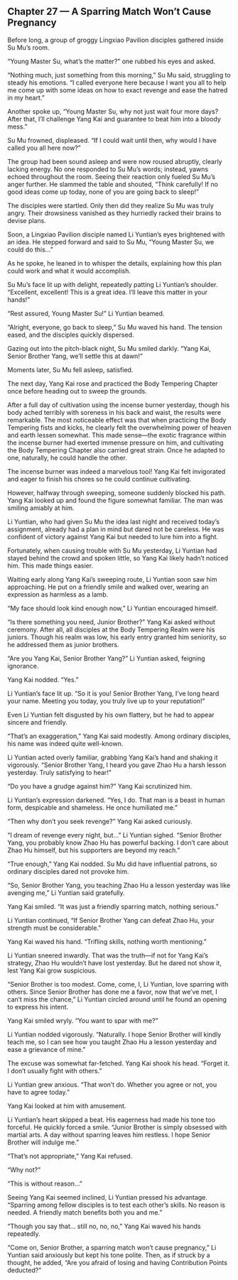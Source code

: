 ## Chapter 27 — A Sparring Match Won’t Cause Pregnancy

Before long, a group of groggy Lingxiao Pavilion disciples gathered inside Su Mu’s room.

“Young Master Su, what’s the matter?” one rubbed his eyes and asked.

“Nothing much, just something from this morning,” Su Mu said, struggling to steady his emotions. “I called everyone here because I want you all to help me come up with some ideas on how to exact revenge and ease the hatred in my heart.”

Another spoke up, “Young Master Su, why not just wait four more days? After that, I’ll challenge Yang Kai and guarantee to beat him into a bloody mess.”

Su Mu frowned, displeased. “If I could wait until then, why would I have called you all here now?”

The group had been sound asleep and were now roused abruptly, clearly lacking energy. No one responded to Su Mu’s words; instead, yawns echoed throughout the room. Seeing their reaction only fueled Su Mu’s anger further. He slammed the table and shouted, “Think carefully! If no good ideas come up today, none of you are going back to sleep!”

The disciples were startled. Only then did they realize Su Mu was truly angry. Their drowsiness vanished as they hurriedly racked their brains to devise plans.

Soon, a Lingxiao Pavilion disciple named Li Yuntian’s eyes brightened with an idea. He stepped forward and said to Su Mu, “Young Master Su, we could do this…”

As he spoke, he leaned in to whisper the details, explaining how this plan could work and what it would accomplish.

Su Mu’s face lit up with delight, repeatedly patting Li Yuntian’s shoulder. “Excellent, excellent! This is a great idea. I’ll leave this matter in your hands!”

“Rest assured, Young Master Su!” Li Yuntian beamed.

“Alright, everyone, go back to sleep,” Su Mu waved his hand. The tension eased, and the disciples quickly dispersed.

Gazing out into the pitch-black night, Su Mu smiled darkly. “Yang Kai, Senior Brother Yang, we’ll settle this at dawn!”

Moments later, Su Mu fell asleep, satisfied.

The next day, Yang Kai rose and practiced the Body Tempering Chapter once before heading out to sweep the grounds.

After a full day of cultivation using the incense burner yesterday, though his body ached terribly with soreness in his back and waist, the results were remarkable. The most noticeable effect was that when practicing the Body Tempering fists and kicks, he clearly felt the overwhelming power of heaven and earth lessen somewhat. This made sense—the exotic fragrance within the incense burner had exerted immense pressure on him, and cultivating the Body Tempering Chapter also carried great strain. Once he adapted to one, naturally, he could handle the other.

The incense burner was indeed a marvelous tool! Yang Kai felt invigorated and eager to finish his chores so he could continue cultivating.

However, halfway through sweeping, someone suddenly blocked his path. Yang Kai looked up and found the figure somewhat familiar. The man was smiling amiably at him.

Li Yuntian, who had given Su Mu the idea last night and received today’s assignment, already had a plan in mind but dared not be careless. He was confident of victory against Yang Kai but needed to lure him into a fight.

Fortunately, when causing trouble with Su Mu yesterday, Li Yuntian had stayed behind the crowd and spoken little, so Yang Kai likely hadn’t noticed him. This made things easier.

Waiting early along Yang Kai’s sweeping route, Li Yuntian soon saw him approaching. He put on a friendly smile and walked over, wearing an expression as harmless as a lamb.

“My face should look kind enough now,” Li Yuntian encouraged himself.

“Is there something you need, Junior Brother?” Yang Kai asked without ceremony. After all, all disciples at the Body Tempering Realm were his juniors. Though his realm was low, his early entry granted him seniority, so he addressed them as junior brothers.

“Are you Yang Kai, Senior Brother Yang?” Li Yuntian asked, feigning ignorance.

Yang Kai nodded. “Yes.”

Li Yuntian’s face lit up. “So it is you! Senior Brother Yang, I’ve long heard your name. Meeting you today, you truly live up to your reputation!”

Even Li Yuntian felt disgusted by his own flattery, but he had to appear sincere and friendly.

“That’s an exaggeration,” Yang Kai said modestly. Among ordinary disciples, his name was indeed quite well-known.

Li Yuntian acted overly familiar, grabbing Yang Kai’s hand and shaking it vigorously. “Senior Brother Yang, I heard you gave Zhao Hu a harsh lesson yesterday. Truly satisfying to hear!”

“Do you have a grudge against him?” Yang Kai scrutinized him.

Li Yuntian’s expression darkened. “Yes, I do. That man is a beast in human form, despicable and shameless. He once humiliated me.”

“Then why don’t you seek revenge?” Yang Kai asked curiously.

“I dream of revenge every night, but…” Li Yuntian sighed. “Senior Brother Yang, you probably know Zhao Hu has powerful backing. I don’t care about Zhao Hu himself, but his supporters are beyond my reach.”

“True enough,” Yang Kai nodded. Su Mu did have influential patrons, so ordinary disciples dared not provoke him.

“So, Senior Brother Yang, you teaching Zhao Hu a lesson yesterday was like avenging me,” Li Yuntian said gratefully.

Yang Kai smiled. “It was just a friendly sparring match, nothing serious.”

Li Yuntian continued, “If Senior Brother Yang can defeat Zhao Hu, your strength must be considerable.”

Yang Kai waved his hand. “Trifling skills, nothing worth mentioning.”

Li Yuntian sneered inwardly. That was the truth—if not for Yang Kai’s strategy, Zhao Hu wouldn’t have lost yesterday. But he dared not show it, lest Yang Kai grow suspicious.

“Senior Brother is too modest. Come, come, I, Li Yuntian, love sparring with others. Since Senior Brother has done me a favor, now that we’ve met, I can’t miss the chance,” Li Yuntian circled around until he found an opening to express his intent.

Yang Kai smiled wryly. “You want to spar with me?”

Li Yuntian nodded vigorously. “Naturally. I hope Senior Brother will kindly teach me, so I can see how you taught Zhao Hu a lesson yesterday and ease a grievance of mine.”

The excuse was somewhat far-fetched. Yang Kai shook his head. “Forget it. I don’t usually fight with others.”

Li Yuntian grew anxious. “That won’t do. Whether you agree or not, you have to agree today.”

Yang Kai looked at him with amusement.

Li Yuntian’s heart skipped a beat. His eagerness had made his tone too forceful. He quickly forced a smile. “Junior Brother is simply obsessed with martial arts. A day without sparring leaves him restless. I hope Senior Brother will indulge me.”

“That’s not appropriate,” Yang Kai refused.

“Why not?”

“This is without reason…”

Seeing Yang Kai seemed inclined, Li Yuntian pressed his advantage. “Sparring among fellow disciples is to test each other’s skills. No reason is needed. A friendly match benefits both you and me.”

“Though you say that… still no, no, no,” Yang Kai waved his hands repeatedly.

“Come on, Senior Brother, a sparring match won’t cause pregnancy,” Li Yuntian said anxiously but kept his tone polite. Then, as if struck by a thought, he added, “Are you afraid of losing and having Contribution Points deducted?”